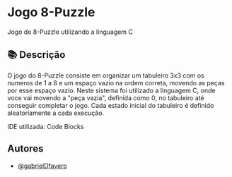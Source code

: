 # Jogo 8-Puzzle

Jogo de 8-Puzzle utilizando a linguagem C


## 📚 Descrição
O jogo do 8-Puzzle consiste em organizar um tabuleiro 3x3 com os numeros de 1 a 8 e um espaço vazio na ordem correta, movendo as peças por esse espaço vazio. Neste sistema foi utilizado a linguagem C, onde voce vai movendo a "peça vazia", definida como 0, no tabuleiro até conseguir completar o jogo. Cada estado inicial do tabuleiro é definido aleatoriamente a cada execução.

IDE utilizada: Code Blocks
## Autores

- [@gabrielDfavero](https://github.com/gabrielDfavero)
